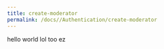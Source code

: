 ```yaml
---
title: create-moderator
permalink: /docs//Authentication/create-moderator
---
```


hello world lol too ez
